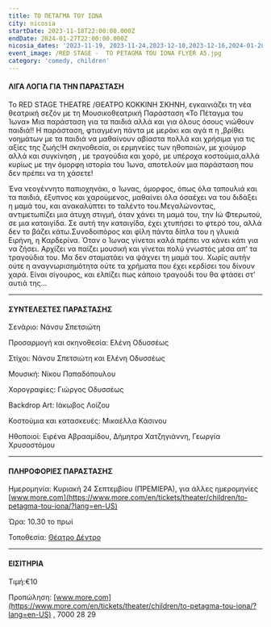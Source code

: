 ```yaml
---
title: ΤΟ ΠΕΤΑΓΜΑ ΤΟΥ ΙΩΝΑ
city: nicosia
startDate: 2023-11-18T22:00:00.000Z
endDate: 2024-01-27T22:00:00.000Z
nicosia_dates: '2023-11-19, 2023-11-24,2023-12-10,2023-12-16,2024-01-28'
event_image: /RED STAGE -  TO PETAGMA TOU IONA FLYER A5.jpg
category: 'comedy, children'
---
```


#### ΛΙΓΑ ΛΟΓΙΑ ΓΙΑ ΤΗΝ ΠΑΡΑΣΤΑΣΗ

Το RED STAGE THEATRE /ΘΕΑΤΡΟ ΚΟΚΚΙΝΗ ΣΚΗΝΗ, εγκαινιάζει τη νέα θεατρική σεζόν με τη Μουσικοθεατρική Παράσταση «Το Πέταγμα του Ίωνα» Μια παράσταση	για τα παιδιά αλλά και για όλους όσους νιώθουν παιδιά!!	Η παράσταση,	φτιαγμένη	πάντα με μεράκι και	αγά π η ,βρίθει νοημάτων με τα παιδιά να μαθαίνουν αβίαστα πολλά και χρήσιμα για τις αξίες της ζωής!Η σκηνοθεσία, οι ερμηνείες των ηθοποιών, με	χιούμορ αλλά και συγκίνηση	, με τραγούδια	και χορό, με υπέροχα	κοστούμια,αλλά κυρίως με την όμορφη ιστορία του Ίωνα, αποτελούν μια παράσταση που δεν πρέπει να τη χάσετε!

Ένα νεογέννητο παπιοχηνάκι, ο Ίωνας, όμορφος, όπως όλα ταπουλιά και τα παιδιά, έξυπνος και χαρούμενος, μαθαίνει όλα όσαέχει να του διδάξει η μαμά του, και ανακαλύπτει το ταλέντο του.Μεγαλώνοντας, αντιμετωπίζει μια άτυχη στιγμή, όταν χάνει τη μαμά του, την Ιώ Φτερωτού,	σε μια καταιγίδα.	Σε αυτή την καταιγίδα, έχει χτυπήσει το φτερό του, αλλά δεν το βάζει κάτω.Συνοδοιπόρος	και φίλη πάντα δίπλα του η γλυκιά	Ειρήνη,	η Καρδερίνα. Όταν ο Ίωνας γίνεται	καλά πρέπει να κάνει κάτι για να ζήσει. Αρχίζει να παίζει μουσική και γίνεται πολύ γνωστός μέσα απ’ τα τραγούδια του. Μα δεν σταματάει να ψάχνει τη μαμά του. Χωρίς αυτήν ούτε η αναγνωρισημότητα ούτε τα χρήματα που έχει κερδίσει του δίνουν χαρά. Είναι σίγουρος, και ελπίζει πως κάποιο τραγούδι του θα φτάσει στ’ αυτιά της...

***

#### ΣΥΝΤΕΛΕΣΤΕΣ ΠΑΡΑΣΤΑΣΗΣ

Σενάριο: Νάνσυ Σπετσιώτη&#x9;

Προσαρμογή	και σκηνοθεσία: Ελένη Οδυσσέως

Στίχοι: Νάνσυ Σπετσιώτη και Ελένη Οδυσσέως

Μουσική: Νίκου Παπαδόπουλου

Χορογραφίες: Γιώργος Οδυσσέως

Backdrop Art:	Ιάκωβος Λοίζου

Κοστούμια και κατασκευές: Μικαέλλα Κάσινου

Ηθοποιοί: Ειρένα Αβρααμίδου, Δήμητρα Χατζηγιάννη, Γεωργία Χρυσοστόμου

***

#### ΠΛΗΡΟΦΟΡΙΕΣ ΠΑΡΑΣΤΑΣΗΣ

Ημερομηνία: Κυριακή 24 Σεπτεμβίου (ΠΡΕΜΙΕΡΑ), για άλλες ημερομηνίες	[www.more.com](https://www.more.com/en/tickets/theater/children/to-petagma-tou-iona/?lang=en-US)

Ώρα: 10.30 το πρωί

Τοποθεσία: [Θέατρο Δέντρο ](https://www.google.com/maps/place/%CE%98%CE%AD%CE%B1%CF%84%CF%81%CE%BF+%CE%94%CE%AD%CE%BD%CF%84%CF%81%CE%BF/@35.1786639,33.3860548,15.51z/data=!4m6!3m5!1s0x14de170b08c2c23f:0x17cd0ebf63c7196d!8m2!3d35.1778102!4d33.391543!16s%2Fg%2F11c1njb_bp?entry=ttu)

***

#### ΕΙΣΙΤΗΡΙΑ

Τιμή:€10

Προπώληση: [www.more.com](https://www.more.com/en/tickets/theater/children/to-petagma-tou-iona/?lang=en-US) , 7000 28 29
